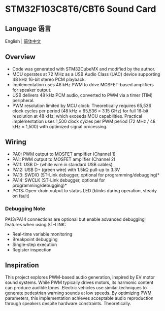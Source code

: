 # STM32F103C8T6/CBT6 Sound Card

## Language 语言

English | [简体中文](Readme-CN.md)

## Overview

* Code was generated with STM32CubeMX and modified by the author.
* MCU operates at 72 MHz as a USB Audio Class (UAC) device supporting 48 kHz 16-bit stereo PCM playback.
* Implementation uses 48 kHz PWM to drive MOSFET-based amplifiers for speaker output.
* USB delivers 48 kHz PCM audio, converted to PWM via a timer (TIM) peripheral.
* PWM resolution limited by MCU clock: Theoretically requires 65,536 clock cycles per period (48 kHz × 65,536 = 3.15 GHz) for full 16-bit resolution at 48 kHz, which exceeds MCU capabilities. Practical implementation uses 1,500 clock cycles per PWM period (72 MHz / 48 kHz = 1,500) with optimized signal processing.

## Wiring

* PA0: PWM output to MOSFET amplifier (Channel 1)
* PA1: PWM output to MOSFET amplifier (Channel 2)
* PA11: USB D- (white wire in standard USB cables)
* PA12: USB D+ (green wire) with 1.5kΩ pull-up to 3.3V
* PA13: SWDIO (ST-Link debugger, optional for programming/debugging)*
* PA14: SWCLK (ST-Link debugger, optional for programming/debugging)*
* PC13: Open-drain output to status LED (blinks during operation, steady on fault)

### Debugging Note

PA13/PA14 connections are optional but enable advanced debugging features when using ST-LINK:
* Real-time variable monitoring
* Breakpoint debugging
* Single-step execution
* Register inspection

## Inspiration

This project explores PWM-based audio generation, inspired by EV motor sound systems. While PWM typically drives motors, its harmonic content can produce audible tones. Electric vehicles use similar techniques to generate pedestrian warning sounds at low speeds. By optimizing PWM parameters, this implementation achieves acceptable audio reproduction through speakers despite hardware constraints. Theoretically.
